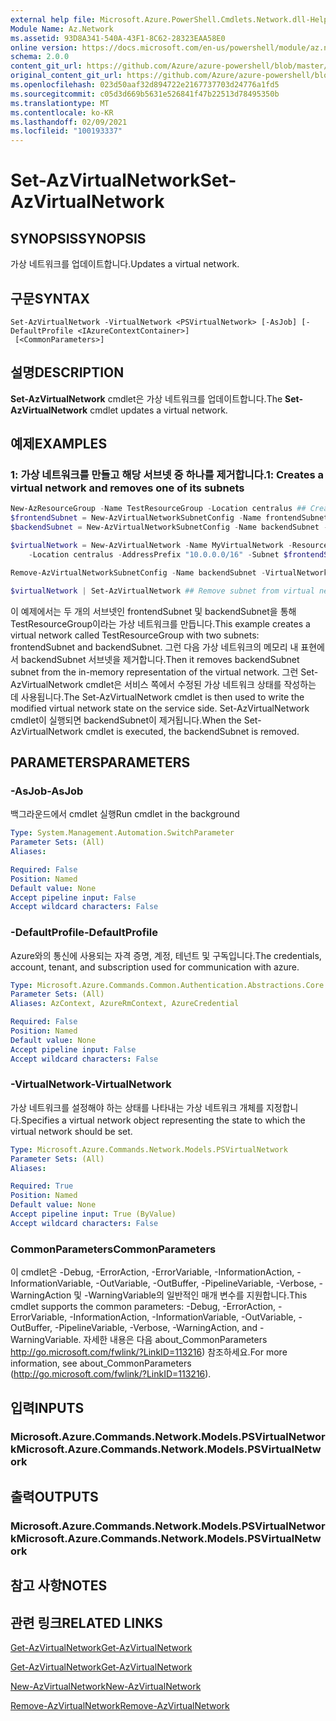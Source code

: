 ```yaml
---
external help file: Microsoft.Azure.PowerShell.Cmdlets.Network.dll-Help.xml
Module Name: Az.Network
ms.assetid: 93D8A341-540A-43F1-8C62-28323EAA58E0
online version: https://docs.microsoft.com/en-us/powershell/module/az.network/set-azvirtualnetwork
schema: 2.0.0
content_git_url: https://github.com/Azure/azure-powershell/blob/master/src/Network/Network/help/Set-AzVirtualNetwork.md
original_content_git_url: https://github.com/Azure/azure-powershell/blob/master/src/Network/Network/help/Set-AzVirtualNetwork.md
ms.openlocfilehash: 023d50aaf32d894722e2167737703d24776a1fd5
ms.sourcegitcommit: c05d3d669b5631e526841f47b22513d78495350b
ms.translationtype: MT
ms.contentlocale: ko-KR
ms.lasthandoff: 02/09/2021
ms.locfileid: "100193337"
---
```

# <span data-ttu-id="4cbb4-101">Set-AzVirtualNetwork</span><span class="sxs-lookup"><span data-stu-id="4cbb4-101">Set-AzVirtualNetwork</span></span>

## <span data-ttu-id="4cbb4-102">SYNOPSIS</span><span class="sxs-lookup"><span data-stu-id="4cbb4-102">SYNOPSIS</span></span>
<span data-ttu-id="4cbb4-103">가상 네트워크를 업데이트합니다.</span><span class="sxs-lookup"><span data-stu-id="4cbb4-103">Updates a virtual network.</span></span>

## <span data-ttu-id="4cbb4-104">구문</span><span class="sxs-lookup"><span data-stu-id="4cbb4-104">SYNTAX</span></span>

```
Set-AzVirtualNetwork -VirtualNetwork <PSVirtualNetwork> [-AsJob] [-DefaultProfile <IAzureContextContainer>]
 [<CommonParameters>]
```

## <span data-ttu-id="4cbb4-105">설명</span><span class="sxs-lookup"><span data-stu-id="4cbb4-105">DESCRIPTION</span></span>
<span data-ttu-id="4cbb4-106">**Set-AzVirtualNetwork** cmdlet은 가상 네트워크를 업데이트합니다.</span><span class="sxs-lookup"><span data-stu-id="4cbb4-106">The **Set-AzVirtualNetwork** cmdlet updates a virtual network.</span></span>

## <span data-ttu-id="4cbb4-107">예제</span><span class="sxs-lookup"><span data-stu-id="4cbb4-107">EXAMPLES</span></span>

### <span data-ttu-id="4cbb4-108">1: 가상 네트워크를 만들고 해당 서브넷 중 하나를 제거합니다.</span><span class="sxs-lookup"><span data-stu-id="4cbb4-108">1: Creates a virtual network and removes one of its subnets</span></span>
```powershell
New-AzResourceGroup -Name TestResourceGroup -Location centralus ## Create resource group 
$frontendSubnet = New-AzVirtualNetworkSubnetConfig -Name frontendSubnet -AddressPrefix "10.0.1.0/24" ## Create frontend subnet 
$backendSubnet = New-AzVirtualNetworkSubnetConfig -Name backendSubnet -AddressPrefix "10.0.2.0/24" ## Create backend subnet

$virtualNetwork = New-AzVirtualNetwork -Name MyVirtualNetwork -ResourceGroupName TestResourceGroup `
    -Location centralus -AddressPrefix "10.0.0.0/16" -Subnet $frontendSubnet,$backendSubnet ## Create virtual network

Remove-AzVirtualNetworkSubnetConfig -Name backendSubnet -VirtualNetwork $virtualNetwork ## Remove subnet from in memory representation of virtual network

$virtualNetwork | Set-AzVirtualNetwork ## Remove subnet from virtual network
```

<span data-ttu-id="4cbb4-109">이 예제에서는 두 개의 서브넷인 frontendSubnet 및 backendSubnet을 통해 TestResourceGroup이라는 가상 네트워크를 만듭니다.</span><span class="sxs-lookup"><span data-stu-id="4cbb4-109">This example creates a virtual network called TestResourceGroup with two subnets: frontendSubnet and backendSubnet.</span></span> <span data-ttu-id="4cbb4-110">그런 다음 가상 네트워크의 메모리 내 표현에서 backendSubnet 서브넷을 제거합니다.</span><span class="sxs-lookup"><span data-stu-id="4cbb4-110">Then it removes backendSubnet subnet from the in-memory representation of the virtual network.</span></span> <span data-ttu-id="4cbb4-111">그런 Set-AzVirtualNetwork cmdlet은 서비스 쪽에서 수정된 가상 네트워크 상태를 작성하는 데 사용됩니다.</span><span class="sxs-lookup"><span data-stu-id="4cbb4-111">The Set-AzVirtualNetwork cmdlet is then used to write the modified virtual network state on the service side.</span></span> <span data-ttu-id="4cbb4-112">Set-AzVirtualNetwork cmdlet이 실행되면 backendSubnet이 제거됩니다.</span><span class="sxs-lookup"><span data-stu-id="4cbb4-112">When the Set-AzVirtualNetwork cmdlet is executed, the backendSubnet is removed.</span></span>

## <span data-ttu-id="4cbb4-113">PARAMETERS</span><span class="sxs-lookup"><span data-stu-id="4cbb4-113">PARAMETERS</span></span>

### <span data-ttu-id="4cbb4-114">-AsJob</span><span class="sxs-lookup"><span data-stu-id="4cbb4-114">-AsJob</span></span>
<span data-ttu-id="4cbb4-115">백그라운드에서 cmdlet 실행</span><span class="sxs-lookup"><span data-stu-id="4cbb4-115">Run cmdlet in the background</span></span>

```yaml
Type: System.Management.Automation.SwitchParameter
Parameter Sets: (All)
Aliases:

Required: False
Position: Named
Default value: None
Accept pipeline input: False
Accept wildcard characters: False
```

### <span data-ttu-id="4cbb4-116">-DefaultProfile</span><span class="sxs-lookup"><span data-stu-id="4cbb4-116">-DefaultProfile</span></span>
<span data-ttu-id="4cbb4-117">Azure와의 통신에 사용되는 자격 증명, 계정, 테넌트 및 구독입니다.</span><span class="sxs-lookup"><span data-stu-id="4cbb4-117">The credentials, account, tenant, and subscription used for communication with azure.</span></span>

```yaml
Type: Microsoft.Azure.Commands.Common.Authentication.Abstractions.Core.IAzureContextContainer
Parameter Sets: (All)
Aliases: AzContext, AzureRmContext, AzureCredential

Required: False
Position: Named
Default value: None
Accept pipeline input: False
Accept wildcard characters: False
```

### <span data-ttu-id="4cbb4-118">-VirtualNetwork</span><span class="sxs-lookup"><span data-stu-id="4cbb4-118">-VirtualNetwork</span></span>
<span data-ttu-id="4cbb4-119">가상 네트워크를 설정해야 하는 상태를 나타내는 가상 네트워크 개체를 지정합니다.</span><span class="sxs-lookup"><span data-stu-id="4cbb4-119">Specifies a virtual network object representing the state to which the virtual network should be set.</span></span>

```yaml
Type: Microsoft.Azure.Commands.Network.Models.PSVirtualNetwork
Parameter Sets: (All)
Aliases:

Required: True
Position: Named
Default value: None
Accept pipeline input: True (ByValue)
Accept wildcard characters: False
```

### <span data-ttu-id="4cbb4-120">CommonParameters</span><span class="sxs-lookup"><span data-stu-id="4cbb4-120">CommonParameters</span></span>
<span data-ttu-id="4cbb4-121">이 cmdlet은 -Debug, -ErrorAction, -ErrorVariable, -InformationAction, -InformationVariable, -OutVariable, -OutBuffer, -PipelineVariable, -Verbose, -WarningAction 및 -WarningVariable의 일반적인 매개 변수를 지원합니다.</span><span class="sxs-lookup"><span data-stu-id="4cbb4-121">This cmdlet supports the common parameters: -Debug, -ErrorAction, -ErrorVariable, -InformationAction, -InformationVariable, -OutVariable, -OutBuffer, -PipelineVariable, -Verbose, -WarningAction, and -WarningVariable.</span></span> <span data-ttu-id="4cbb4-122">자세한 내용은 다음 about_CommonParameters http://go.microsoft.com/fwlink/?LinkID=113216) 참조하세요.</span><span class="sxs-lookup"><span data-stu-id="4cbb4-122">For more information, see about_CommonParameters (http://go.microsoft.com/fwlink/?LinkID=113216).</span></span>

## <span data-ttu-id="4cbb4-123">입력</span><span class="sxs-lookup"><span data-stu-id="4cbb4-123">INPUTS</span></span>

### <span data-ttu-id="4cbb4-124">Microsoft.Azure.Commands.Network.Models.PSVirtualNetwork</span><span class="sxs-lookup"><span data-stu-id="4cbb4-124">Microsoft.Azure.Commands.Network.Models.PSVirtualNetwork</span></span>

## <span data-ttu-id="4cbb4-125">출력</span><span class="sxs-lookup"><span data-stu-id="4cbb4-125">OUTPUTS</span></span>

### <span data-ttu-id="4cbb4-126">Microsoft.Azure.Commands.Network.Models.PSVirtualNetwork</span><span class="sxs-lookup"><span data-stu-id="4cbb4-126">Microsoft.Azure.Commands.Network.Models.PSVirtualNetwork</span></span>

## <span data-ttu-id="4cbb4-127">참고 사항</span><span class="sxs-lookup"><span data-stu-id="4cbb4-127">NOTES</span></span>

## <span data-ttu-id="4cbb4-128">관련 링크</span><span class="sxs-lookup"><span data-stu-id="4cbb4-128">RELATED LINKS</span></span>

[<span data-ttu-id="4cbb4-129">Get-AzVirtualNetwork</span><span class="sxs-lookup"><span data-stu-id="4cbb4-129">Get-AzVirtualNetwork</span></span>](./Get-AzVirtualNetwork.md)

[<span data-ttu-id="4cbb4-130">Get-AzVirtualNetwork</span><span class="sxs-lookup"><span data-stu-id="4cbb4-130">Get-AzVirtualNetwork</span></span>](./Get-AzVirtualNetwork.md)

[<span data-ttu-id="4cbb4-131">New-AzVirtualNetwork</span><span class="sxs-lookup"><span data-stu-id="4cbb4-131">New-AzVirtualNetwork</span></span>](./New-AzVirtualNetwork.md)

[<span data-ttu-id="4cbb4-132">Remove-AzVirtualNetwork</span><span class="sxs-lookup"><span data-stu-id="4cbb4-132">Remove-AzVirtualNetwork</span></span>](./Remove-AzVirtualNetwork.md)


